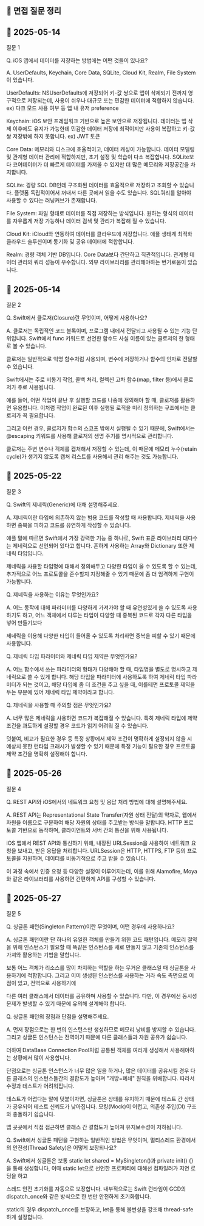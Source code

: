 ## 📝 면접 질문 정리

## 📅 2025-05-14

질문 1

Q. iOS 앱에서 데이터를 저장하는 방법에는 어떤 것들이 있나요?

A.
    UserDefaults, Keychain, Core Data, SQLite, Cloud Kit, Realm, File System이 있습니다.

UserDefaults: NSUserDefaults에 저장되어 키-값 쌍으로 앱이 삭제되기 전까지 영구적으로 저장되는데, 사용이 쉬우나 대규모 또는 민감한 데이터에 적합하지 않습니다.
ex) 다크 모드 사용 여부 등 앱 내 유저 preference

Keychain: iOS 보안 프레임워크 기반으로 높은 보안으로 저장됩니다. 데이터는 앱 삭제 이후에도 유지가 가능한데 민감한 데이터 저장에 최적이지만 사용이 복잡하고 키-값 쌍 저장밖에 하지 못합니다.
ex) JWT 토큰

Core Data: 메모리와 디스크에 효율적이고, 데이터 캐싱이 가능합니다. 데이터 모델링 및 관계형 데이터 관리에 적합하지만, 초기 설정 및 학습이 다소 복잡합니다. SQLite보다 코어데이터가 더 빠르게 데이터를 가져올 수 있지만 더 많은 메모리와 저장공간을 차지합니다.

SQLite: 경량 SQL DB인데 구조화된 데이터를 효율적으로 저장하고 조회할 수 있습니다. 플랫폼 독립적이어서 꺼내서 다른 곳에서 읽을 수도 있습니다. SQL쿼리를 알아야 사용할 수 있다는 러닝커브가 존재합니다.

File System: 파일 형태로 데이터를 직접 저장하는 방식입니다. 원하는 형식의 데이터를 자유롭게 저장 가능하나 데이터 검색 및 관리가 복잡해 질 수 있습니다.

Cloud Kit: iCloud와 연동하여 데이터를 클라우드에 저장합니다. 애플 생태계 최적화 클라우드 솔루션이며 동기화 및 공유 데이터에 적합합니다.

Realm: 경량 객체 기반 DB입니다. Core Data보다 간단하고 직관적입니다. 관계형 데이터 관리와 쿼리 성능이 우수합니다. 외부 라이브러리를 관리해야하는 번거로움이 있습니다.

## 📅 2025-05-14

질문 2

Q. Swift에서 클로저(Closure)란 무엇이며, 어떻게 사용하나요?

A. 클로저는 독립적인 코드 블록이며, 프로그램 내에서 전달되고 사용될 수 있는 기능 단위입니다. Swift에서 func 키워드로 선언한 함수도 사실 이름이 있는 클로저의 한 형태로 볼 수 있습니다.

클로저는 일반적으로 익명 함수처럼 사용되며, 변수에 저장하거나 함수의 인자로 전달할 수 있습니다.

Swift에서는 주로 비동기 작업, 콜백 처리, 컬렉션 고차 함수(map, filter 등)에서 클로저가 주로 사용됩니다.

예를 들어, 어떤 작업이 끝난 후 실행할 코드를 나중에 정의해야 할 때, 클로저를 활용하면 유용합니다. 이처럼 작업이 완료된 이후 실행될 로직을 미리 정의하는 구조에서는 클로저가 꼭 필요합니다.

그리고 이런 경우, 클로저가 함수의 스코프 밖에서 실행될 수 있기 때문에, Swift에서는 @escaping 키워드를 사용해 클로저의 생명 주기를 명시적으로 관리합니다.

클로저는 주변 변수나 객체를 캡처해서 저장할 수 있는데, 이 때문에 메모리 누수(retain cycle)가 생기지 않도록 캡처 리스트를 사용해서 관리 해주는 것도 가능합니다.

## 📅 2025-05-22

질문 3

Q. Swift의 제네릭(Generic)에 대해 설명해주세요.

A. 제네릭이란 타입에 의존하지 않는 범용 코드를 작성할 때 사용합니다. 제네릭을 사용하면 중복을 피하고 코드를 유연하게 작성할 수 있습니다.

애플 말에 따르면 Swift에서 가장 강력한 기능 중 하나로, Swift 표준 라이브러리 대다수는 제네릭으로 선언되어 있다고 합니다. 흔하게 사용하는 Array와 Dictionary 또한 제네릭 타입입니다.

제네릭을 사용할 타입명에 대해서 정의해두고 다양한 타입이 올 수 있도록 할 수 있는데, 추가적으로 어느 프로토콜을 준수할지 지정해줄 수 있기 때문에 좀 더 엄격하게 구현이 가능합니다.

Q. 제네릭을 사용하는 이유는 무엇인가요?

A. 어느 동작에 대해 파라미터를 다양하게 가져가야 할 때 유연성있게 쓸 수 있도록 사용하기도 하고, 어느 객체에서 다루는 타입이 다양할 때 중복된 코드로 각자 다른 타입을 넣어 만들기보다

제네릭을 이용해 다양한 타입이 들어올 수 있도록 처리하면 중복을 피할 수 있기 때문에 사용합니다.

Q. 제네릭 타입 파라미터와 제네릭 타입 제약은 무엇인가요?

A. 어느 함수에서 쓰는 파라미터의 형태가 다양해야 할 때, 타입명을 별도로 명시하고 제네릭으로 쓸 수 있게 합니다. 해당 타입을 파라미터에 사용하도록 하여 제네릭 타입 파라미터가 되는 것이고,
해당 타입에 좀 더 조건을 주고 싶을 때, 이를테면 프로토콜 제약을 두는 부분에 있어 제네릭 타입 제약이라고 합니다.

Q. 제네릭을 사용할 때 주의할 점은 무엇인가요?

A. 너무 많은 제네릭을 사용하면 코드가 복잡해질 수 있습니다. 특히 제네릭 타입에 제약 조건을 과도하게 설정할 경우 코드가 읽기 어려워 질 수 있습니다.

덧붙여, 비교가 필요한 경우 등 특정 상황에서 제약 조건이 명확하게 설정되지 않을 시 예상치 못한 런타임 크래시가 발생할 수 있기 때문에 특정 기능이 필요한 경우 프로토콜 제약 조건을 명확히 설정해야 합니다.

## 📅 2025-05-26

질문 4

Q. REST API와 iOS에서의 네트워크 요청 및 응답 처리 방법에 대해 설명해주세요.

A. REST API는 Representational State Transfer(자원 상태 전달)의 약자로, 웹에서 자원을 이름으로 구분하여 해당 자원의 상태를 주고받는 방식을 말합니다. 
HTTP 프로토콜 기반으로 동작하며, 클라이언트와 서버 간의 통신을 위해 사용됩니다.

iOS 앱에서 REST API와 통신하기 위해, 내장된 URLSession을 사용하여 네트워크 요청을 보내고, 받은 응답을 처리합니다. URLSession은 HTTP, HTTPS, FTP 등의 프로토콜을 지원하며, 데이터를 비동기적으로 주고 받을 수 있습니다.

이 과정 속에서 인증 요청 등 다양한 설정이 이루어지는데, 이를 위해 Alamofire, Moya와 같은 라이브러리를 사용하면 간편하게 API를 구성할 수 있습니다.

## 📅 2025-05-27

질문 5

Q. 싱글톤 패턴(Singleton Pattern)이란 무엇이며, 어떤 경우에 사용하나요?

A. 싱글톤 패턴이란 단 하나의 유일한 객체를 만들기 위한 코드 패턴입니다. 메모리 절약을 위해 인스턴스가 필요할 때 똑같은 인스턴스를 새로 만들지 않고 기존의 인스턴스를 가져와 활용하는 기법을 말합니다.

보통 어느 객체가 리소스를 많이 차지하는 역할을 하는 무거운 클래스일 때 싱글톤을 사용하기에 적합합니다. 그리고 이미 생성된 인스턴스를 사용하는 거라 속도 측면으로 이점이 있고, 전역으로 사용하기에 

다른 여러 클래스에서 데이터를 공유하며 사용할 수 있습니다. 다만, 이 경우에선 동시성 문제가 발생할 수 있기 때문에 유의해 설계해야 합니다.

Q. 싱글톤 패턴의 장점과 단점을 설명해주세요.

A. 먼저 장점으로는 한 번의 인스턴스만 생성하므로 메모리 낭비를 방지할 수 있습니다. 그리고 싱글톤 인스턴스는 전역이기 때문에 다른 클래스들과 자원 공유가 쉽습니다.

더하여 DataBase Connection Pool처럼 공통된 객체를 여러개 생성해서 사용해야하는 상황에서 많이 사용합니다.

단점으로는 싱글톤 인스턴스가 너무 많은 일을 하거나, 많은 데이터를 공유시킬 경우 다른 클래스의 인스턴스들간의 결합도가 높아져 "개방=폐쇄" 원칙을 위배합니다. 따라서 수정과 테스트가 어려워집니다.

테스트가 어렵다는 말에 덧붙이자면, 싱글톤은 상태를 유지하기 때문에 테스트 간 상태가 공유되어 테스트 신뢰도가 낮아집니다. 모킹(Mock)이 어렵고, 의존성 주입(DI) 구조와 충돌하기 쉽습니다.

앱 곳곳에서 직접 접근하면 클래스 간 결합도가 높아져 유지보수성이 저하됩니다.

Q. Swift에서 싱글톤 패턴을 구현하는 일반적인 방법은 무엇이며, 멀티스레드 환경에서의 안전성(Thread Safety)은 어떻게 보장되나요?

A. Swift에서 싱글톤은 보통 static let shared = MySingleton()과 private init() {}을 통해 생성합니다, 이때 static let으로 선언한 프로퍼티에 대해선 컴파일러가 지연 로딩을 하고

스레드 안전 초기화를 자동으로 보장합니다. 내부적으로는 Swift 런타임이 GCD의 dispatch_once와 같은 방식으로 한 번만 안전하게 초기화합니다.

static의 경우 dispatch_once를 보장하고, let을 통해 불변성을 강조해 thread-safe하게 설정합니다.

